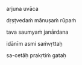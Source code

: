 arjuna uvāca

dṛṣṭvedaṁ mānuṣaṁ rūpaṁ

tava saumyaṁ janārdana

idānīm asmi saṁvṛttaḥ

sa-cetāḥ prakṛtiṁ gataḥ